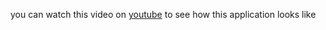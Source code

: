 you can watch this video on [youtube](https://youtu.be/3lwNO_437LE)
to see how this application looks like